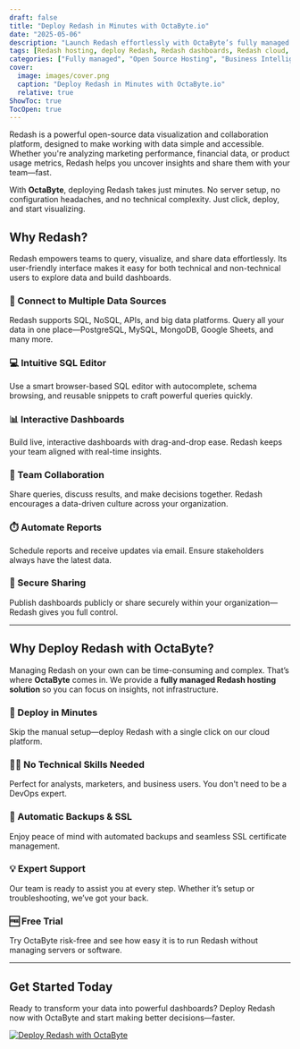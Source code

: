 ```yaml
---
draft: false
title: "Deploy Redash in Minutes with OctaByte.io"
date: "2025-05-06"
description: "Launch Redash effortlessly with OctaByte’s fully managed hosting. Visualize and share insights from your data in minutes—no technical setup required."
tags: [Redash hosting, deploy Redash, Redash dashboards, Redash cloud, managed Redash, open-source analytics, Redash visualization, OctaByte Redash, Redash SQL dashboards, Redash data reporting]
categories: ["Fully managed", "Open Source Hosting", "Business Intelligence", "Analytics", "Redash"]
cover:
  image: images/cover.png
  caption: "Deploy Redash in Minutes with OctaByte.io"
  relative: true
ShowToc: true
TocOpen: true
---
```


Redash is a powerful open-source data visualization and collaboration platform, designed to make working with data simple and accessible. Whether you're analyzing marketing performance, financial data, or product usage metrics, Redash helps you uncover insights and share them with your team—fast.

With **OctaByte**, deploying Redash takes just minutes. No server setup, no configuration headaches, and no technical complexity. Just click, deploy, and start visualizing.

## Why Redash?

Redash empowers teams to query, visualize, and share data effortlessly. Its user-friendly interface makes it easy for both technical and non-technical users to explore data and build dashboards.

### 🔗 Connect to Multiple Data Sources  
Redash supports SQL, NoSQL, APIs, and big data platforms. Query all your data in one place—PostgreSQL, MySQL, MongoDB, Google Sheets, and many more.

### 💻 Intuitive SQL Editor  
Use a smart browser-based SQL editor with autocomplete, schema browsing, and reusable snippets to craft powerful queries quickly.

### 📊 Interactive Dashboards  
Build live, interactive dashboards with drag-and-drop ease. Redash keeps your team aligned with real-time insights.

### 🤝 Team Collaboration  
Share queries, discuss results, and make decisions together. Redash encourages a data-driven culture across your organization.

### ⏱️ Automate Reports  
Schedule reports and receive updates via email. Ensure stakeholders always have the latest data.

### 🔐 Secure Sharing  
Publish dashboards publicly or share securely within your organization—Redash gives you full control.

---

## Why Deploy Redash with OctaByte?

Managing Redash on your own can be time-consuming and complex. That’s where **OctaByte** comes in. We provide a **fully managed Redash hosting solution** so you can focus on insights, not infrastructure.

### 🚀 Deploy in Minutes  
Skip the manual setup—deploy Redash with a single click on our cloud platform.

### 🧑‍💻 No Technical Skills Needed  
Perfect for analysts, marketers, and business users. You don't need to be a DevOps expert.

### 🔄 Automatic Backups & SSL  
Enjoy peace of mind with automated backups and seamless SSL certificate management.

### 💡 Expert Support  
Our team is ready to assist you at every step. Whether it’s setup or troubleshooting, we’ve got your back.

### 🆓 Free Trial  
Try OctaByte risk-free and see how easy it is to run Redash without managing servers or software.

---

## Get Started Today

Ready to transform your data into powerful dashboards? Deploy Redash now with OctaByte and start making better decisions—faster.

[![Deploy Redash with OctaByte](/images/deploy-on-octabyte.png)](https://octabyte.io/fully-managed-open-source-services/applications/business-intelligence/redash)

